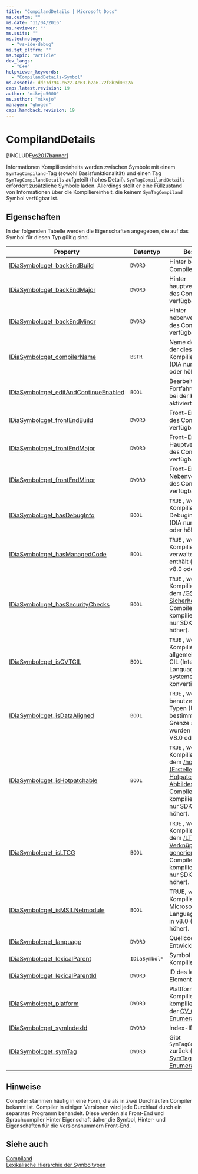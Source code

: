```yaml
---
title: "CompilandDetails | Microsoft Docs"
ms.custom: ""
ms.date: "11/04/2016"
ms.reviewer: ""
ms.suite: ""
ms.technology: 
  - "vs-ide-debug"
ms.tgt_pltfrm: ""
ms.topic: "article"
dev_langs: 
  - "C++"
helpviewer_keywords: 
  - "CompilandDetails-Symbol"
ms.assetid: ddc7d794-c622-4c63-b2a6-72f8b2d0022a
caps.latest.revision: 19
author: "mikejo5000"
ms.author: "mikejo"
manager: "ghogen"
caps.handback.revision: 19
---
```

# CompilandDetails
[!INCLUDE[vs2017banner](../../code-quality/includes/vs2017banner.md)]

Informationen Kompiliereinheits werden zwischen Symbole mit einem `SymTagCompiland`\-Tag \(sowohl Basisfunktionalität\) und einen Tag `SymTagCompilandDetails` aufgeteilt \(hohes Detail\).  `SymTagCompilandDetails` erfordert zusätzliche Symbole laden.  Allerdings stellt er eine Füllzustand von Informationen über die Kompiliereinheit, die keinem `SymTagCompiland` Symbol verfügbar ist.  
  
## Eigenschaften  
 In der folgenden Tabelle werden die Eigenschaften angegeben, die auf das Symbol für diesen Typ gültig sind.  
  
|Property|Datentyp|Beschreibung|  
|--------------|--------------|------------------|  
|[IDiaSymbol::get\_backEndBuild](../../debugger/debug-interface-access/idiasymbol-get-backendbuild.md)|`DWORD`|Hinter buildnummer des Compilers verfügbar.|  
|[IDiaSymbol::get\_backEndMajor](../../debugger/debug-interface-access/idiasymbol-get-backendmajor.md)|`DWORD`|Hinter hauptversionsnummer des Compilers verfügbar.|  
|[IDiaSymbol::get\_backEndMinor](../../debugger/debug-interface-access/idiasymbol-get-backendminor.md)|`DWORD`|Hinter nebenversionsnummer des Compilers verfügbar.|  
|[IDiaSymbol::get\_compilerName](../../debugger/debug-interface-access/idiasymbol-get-compilername.md)|`BSTR`|Name des Compilers, der diese Kompiliereinheit hat \(DIA nur SDK in V8.0 oder höher\).|  
|[IDiaSymbol::get\_editAndContinueEnabled](../../debugger/debug-interface-access/idiasymbol-get-editandcontinueenabled.md)|`BOOL`|Bearbeiten und Fortfahren`TRUE` ,  wenn bei der Kompilierung aktiviert wurden.|  
|[IDiaSymbol::get\_frontEndBuild](../../debugger/debug-interface-access/idiasymbol-get-frontendbuild.md)|`DWORD`|Front\-End Buildnummer des Compilers verfügbar.|  
|[IDiaSymbol::get\_frontEndMajor](../../debugger/debug-interface-access/idiasymbol-get-frontendmajor.md)|`DWORD`|Front\-End Hauptversionsnummer des Compilers verfügbar.|  
|[IDiaSymbol::get\_frontEndMinor](../../debugger/debug-interface-access/idiasymbol-get-frontendminor.md)|`DWORD`|Front\-End Nebenversionsnummer des Compilers verfügbar.|  
|[IDiaSymbol::get\_hasDebugInfo](../../debugger/debug-interface-access/idiasymbol-get-hasdebuginfo.md)|`BOOL`|`TRUE` ,  wenn diese Kompiliereinheit Debuginformationen \(DIA nur SDK in V8.0 oder höher\).|  
|[IDiaSymbol::get\_hasManagedCode](../../debugger/debug-interface-access/idiasymbol-get-hasmanagedcode.md)|`BOOL`|`TRUE` ,  wenn diese Kompiliereinheit verwalteten Code enthält \(nur DIA SDK in v8.0 oder höher\).|  
|[IDiaSymbol::get\_hasSecurityChecks](../../debugger/debug-interface-access/idiasymbol-get-hassecuritychecks.md)|`BOOL`|`TRUE` ,  wenn die Kompiliereinheit mit dem [\/GS \(Puffer\-Sicherheitsüberprüfung\)](/visual-cpp/build/reference/gs-buffer-security-check) Compilerschalter kompiliert wurde \(DIA nur SDK in V8.0 oder höher\).|  
|[IDiaSymbol::get\_isCVTCIL](../../debugger/debug-interface-access/idiasymbol-get-iscvtcil.md)|`BOOL`|`TRUE` ,  wenn Kompiliereinheit vom allgemeinen Code der CIL \(Intermediate Language\) in systemeigenen Code konvertiert wurde.|  
|[IDiaSymbol::get\_isDataAligned](../../debugger/debug-interface-access/idiasymbol-get-isdataaligned.md)|`BOOL`|`TRUE` ,  wenn benutzerdefinierte Typen \(UDT\) zu einer bestimmten Speicher Grenze ausgerichtet wurden \(DIA nur SDK in V8.0 oder höher\).|  
|[IDiaSymbol::get\_isHotpatchable](../../debugger/debug-interface-access/idiasymbol-get-ishotpatchable.md)|`BOOL`|`TRUE` ,  wenn Kompiliereinheit mit dem [\/hotpatch \(Erstellen eines Hotpatch\-fähigen Abbildes\)](/visual-cpp/build/reference/hotpatch-create-hotpatchable-image) Compilerschalter kompiliert wurde \(DIA nur SDK in v8.0 oder höher\).|  
|[IDiaSymbol::get\_isLTCG](../../debugger/debug-interface-access/idiasymbol-get-isltcg.md)|`BOOL`|`TRUE` ,  wenn Kompiliereinheit mit dem [\/LTCG \(Code zur Verknüpfungszeit generieren\)](/visual-cpp/build/reference/ltcg-link-time-code-generation) Compilerschalter kompiliert wurde \(DIA nur SDK in V8.0 oder höher\).|  
|[IDiaSymbol::get\_isMSILNetmodule](../../debugger/debug-interface-access/idiasymbol-get-ismsilnetmodule.md)|`BOOL`|TRUE, wenn ein Modul Kompiliereinheit Microsoft Intermediate Language \(MSIL\) ist nur in v8.0 \(DIA SDK oder höher\).|  
|[IDiaSymbol::get\_language](../../debugger/debug-interface-access/idiasymbol-get-language.md)|`DWORD`|Quellcode Entwicklungssprache.|  
|[IDiaSymbol::get\_lexicalParent](../../debugger/debug-interface-access/idiasymbol-get-lexicalparent.md)|`IDiaSymbol*`|Symbol für die Kompiliereinheit.|  
|[IDiaSymbol::get\_lexicalParentId](../../debugger/debug-interface-access/idiasymbol-get-lexicalparentid.md)|`DWORD`|ID des lexikalischen Elementen Symbols.|  
|[IDiaSymbol::get\_platform](../../debugger/debug-interface-access/idiasymbol-get-platform.md)|`DWORD`|Plattform, auf der die Kompiliereinheit kompiliert wurde \(einer der [CV\_CPU\_TYPE\_e Enumeration](../../debugger/debug-interface-access/cv-cpu-type-e.md)\-Werte\).|  
|[IDiaSymbol::get\_symIndexId](../../debugger/debug-interface-access/idiasymbol-get-symindexid.md)|`DWORD`|Index\-ID des Symbols.|  
|[IDiaSymbol::get\_symTag](../../debugger/debug-interface-access/idiasymbol-get-symtag.md)|`DWORD`|Gibt `SymTagCompilandDetails` zurück \(einen der Werte [SymTagEnum\-Enumeration](../../debugger/debug-interface-access/symtagenum.md) \).|  
  
## Hinweise  
 Compiler stammen häufig in eine Form, die als in zwei Durchläufen Compiler bekannt ist. Compiler in einigen Versionen wird jede Durchlauf durch ein separates Programm behandelt.  Diese werden als Front\-End und Sprachcompiler Hinter Eigenschaft daher die Symbol, Hinter\- und Eigenschaften für die Versionsnummern Front\-End.  
  
## Siehe auch  
 [Compiland](../../debugger/debug-interface-access/compiland.md)   
 [Lexikalische Hierarchie der Symboltypen](../../debugger/debug-interface-access/lexical-hierarchy-of-symbol-types.md)